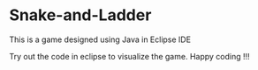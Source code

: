 # Snake-and-Ladder
This is a game designed using Java in Eclipse IDE

Try out the code in eclipse to visualize the game. Happy coding !!!
